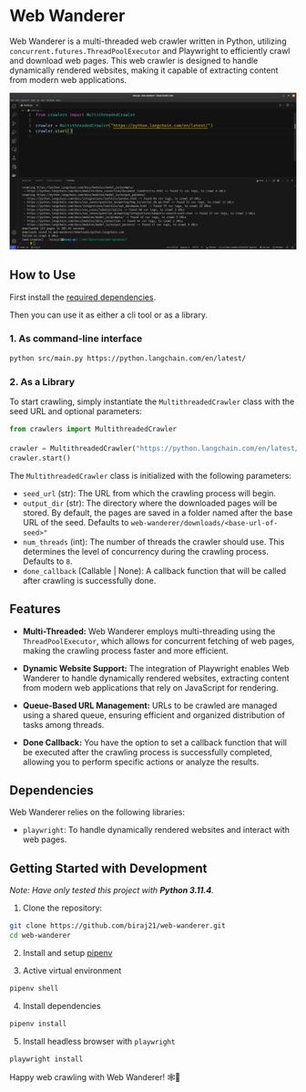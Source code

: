 # Web Wanderer

Web Wanderer is a multi-threaded web crawler written in Python, utilizing `concurrent.futures.ThreadPoolExecutor` and Playwright to efficiently crawl and download web pages. This web crawler is designed to handle dynamically rendered websites, making it capable of extracting content from modern web applications.

![Screenshot](images/ss.png)

## How to Use

First install the [required dependencies](#dependencies).

Then you can use it as either a cli tool or as a library.

### 1. As command-line interface

```bash
python src/main.py https://python.langchain.com/en/latest/
```

### 2. As a Library

To start crawling, simply instantiate the `MultithreadedCrawler` class with the seed URL and optional parameters:

```python
from crawlers import MultithreadedCrawler

crawler = MultithreadedCrawler("https://python.langchain.com/en/latest/")
crawler.start()
```

The `MultithreadedCrawler` class is initialized with the following parameters:

- `seed_url` (str): The URL from which the crawling process will begin.
- `output_dir` (str): The directory where the downloaded pages will be stored. By default, the pages are saved in a folder named after the base URL of the seed. Defaults to `web-wanderer/downloads/<base-url-of-seed>"`
- `num_threads` (int): The number of threads the crawler should use. This determines the level of concurrency during the crawling process. Defaults to `8`.
- `done_callback` (Callable | None): A callback function that will be called after crawling is successfully done.

## Features

- **Multi-Threaded:** Web Wanderer employs multi-threading using the `ThreadPoolExecutor`, which allows for concurrent fetching of web pages, making the crawling process faster and more efficient.

- **Dynamic Website Support:** The integration of Playwright enables Web Wanderer to handle dynamically rendered websites, extracting content from modern web applications that rely on JavaScript for rendering.

- **Queue-Based URL Management:** URLs to be crawled are managed using a shared queue, ensuring efficient and organized distribution of tasks among threads.

- **Done Callback:** You have the option to set a callback function that will be executed after the crawling process is successfully completed, allowing you to perform specific actions or analyze the results.

## Dependencies

Web Wanderer relies on the following libraries:

- `playwright`: To handle dynamically rendered websites and interact with web pages.

## Getting Started with Development

_Note: Have only tested this project with **Python 3.11.4**._

1. Clone the repository:

```bash
git clone https://github.com/biraj21/web-wanderer.git
cd web-wanderer
```

2. Install and setup [pipenv](https://pypi.org/project/pipenv/)

3. Active virtual environment

```bash
pipenv shell
```

4. Install dependencies

```bash
pipenv install
```

5. Install headless browser with `playwright`

```bash
playwright install
```

Happy web crawling with Web Wanderer! 🕸️🚀
